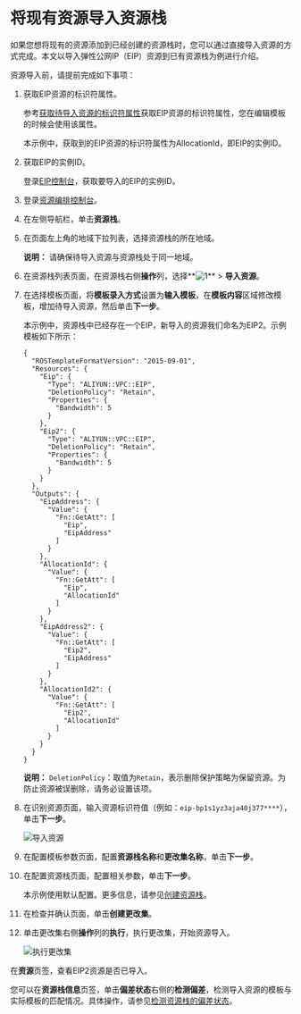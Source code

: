 # 将现有资源导入资源栈

如果您想将现有的资源添加到已经创建的资源栈时，您可以通过直接导入资源的方式完成。本文以导入弹性公网IP（EIP）资源到已有资源栈为例进行介绍。

资源导入前，请提前完成如下事项：

1.  获取EIP资源的标识符属性。

    参考[获取待导入资源的标识符属性](/cn.zh-CN/资源导入/获取待导入资源的标识符属性.md)获取EIP资源的标识符属性，您在编辑模板的时候会使用该属性。

    本示例中，获取到的EIP资源的标识符属性为AllocationId，即EIP的实例ID。

2.  获取EIP的实例ID。

    登录[EIP控制台](https://vpc.console.aliyun.com/eip)，获取要导入的EIP的实例ID。


1.  登录[资源编排控制台](http://ros.console.aliyun.com)。

2.  在左侧导航栏，单击**资源栈**。

3.  在页面左上角的地域下拉列表，选择资源栈的所在地域。

    **说明：** 请确保待导入资源与资源栈处于同一地域。

4.  在资源栈列表页面，在资源栈右侧**操作**列，选择**![1](https://static-aliyun-doc.oss-accelerate.aliyuncs.com/assets/img/zh-CN/9333649951/p77718.png)** \> **导入资源**。

5.  在选择模板页面，将**模板录入方式**设置为**输入模板**，在**模板内容**区域修改模板，增加待导入资源，然后单击**下一步**。

    本示例中，资源栈中已经存在一个EIP，新导入的资源我们命名为EIP2。示例模板如下所示：

    ```
    {
      "ROSTemplateFormatVersion": "2015-09-01",
      "Resources": {
        "Eip": {
          "Type": "ALIYUN::VPC::EIP",
          "DeletionPolicy": "Retain",
          "Properties": {
            "Bandwidth": 5
          }
        },
        "Eip2": {
          "Type": "ALIYUN::VPC::EIP",
          "DeletionPolicy": "Retain",
          "Properties": {
            "Bandwidth": 5
          }
        }
      },
      "Outputs": {
        "EipAddress": {
          "Value": {
            "Fn::GetAtt": [
              "Eip",
              "EipAddress"
            ]
          }
        },
        "AllocationId": {
          "Value": {
            "Fn::GetAtt": [
              "Eip",
              "AllocationId"
            ]
          }
        },
        "EipAddress2": {
          "Value": {
            "Fn::GetAtt": [
              "Eip2",
              "EipAddress"
            ]
          }
        },
        "AllocationId2": {
          "Value": {
            "Fn::GetAtt": [
              "Eip2",
              "AllocationId"
            ]
          }
        }
      }
    }
    ```

    **说明：** `DeletionPolicy`：取值为`Retain`，表示删除保护策略为保留资源。为防止资源被误删除，请务必设置该项。

6.  在识别资源页面，输入资源标识符值（例如：`eip-bp1s1yz3aja40j377****`），单击**下一步**。

    ![导入资源](https://static-aliyun-doc.oss-accelerate.aliyuncs.com/assets/img/zh-CN/3249590161/p225582.png)

7.  在配置模板参数页面，配置**资源栈名称**和**更改集名称**，单击**下一步**。

8.  在配置资源栈页面，配置相关参数，单击**下一步**。

    本示例使用默认配置。更多信息，请参见[创建资源栈](/cn.zh-CN/资源栈/创建资源栈.md)。

9.  在检查并确认页面，单击**创建更改集**。

10. 单击更改集右侧**操作**列的**执行**，执行更改集，开始资源导入。

    ![执行更改集](https://static-aliyun-doc.oss-accelerate.aliyuncs.com/assets/img/zh-CN/4817657061/p190586.png)


在**资源**页签，查看EIP2资源是否已导入。

您可以在**资源栈信息**页签，单击**偏差状态**右侧的**检测偏差**，检测导入资源的模板与实际模板的匹配情况。具体操作，请参见[检测资源栈的偏差状态](/cn.zh-CN/偏差检测/检测资源栈的偏差状态.md)。

